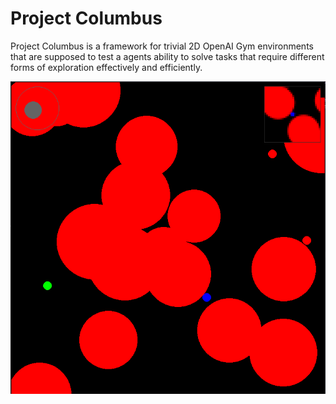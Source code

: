 # Project Columbus

Project Columbus is a framework for trivial 2D OpenAI Gym environments that are supposed to test a agents ability to solve tasks that require different forms of exploration effectively and efficiently.

![Screenshot](./img_README.png)
